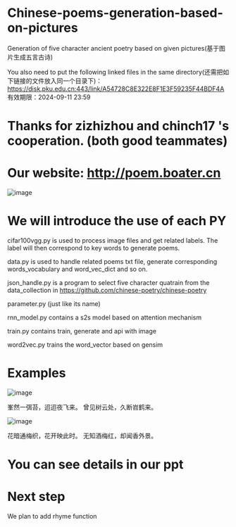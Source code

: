 # Chinese-poems-generation-based-on-pictures
Generation of five character ancient poetry based on given pictures(基于图片生成五言古诗)

You also need to put the following linked files in the same directory(还需把如下链接的文件放入同一个目录下)：
https://disk.pku.edu.cn:443/link/A54728C8E322E8F1E3F59235F44BDF4A
有效期限：2024-09-11 23:59

# Thanks for zizhizhou and chinch17 's cooperation. (both good teammates)

# Our website: http://poem.boater.cn
![image](https://github.com/Gold-Sea/Chinese-poems-generation-based-on-pictures/blob/master/readme_pictures/web.png)

# We will introduce the use of each PY
cifar100vgg.py is used to process image files and get related labels. The label will then correspond to key words to generate poems.

data.py is used to handle related poems txt file, generate corresponding words_vocabulary and word_vec_dict and so on.

json_handle.py is a program to select five character quatrain from the data_collection in https://github.com/chinese-poetry/chinese-poetry

parameter.py (just like its name)

rnn_model.py contains a s2s model based on attention mechanism

train.py contains train, generate and api with image

word2vec.py trains the word_vector based on gensim

# Examples
![image](https://github.com/Gold-Sea/Chinese-poems-generation-based-on-pictures/blob/master/readme_pictures/mountain.jpg)

峯然一弭苔，迢迢夜飞来。
曾见树云处，久断岧鹤来。


![image](https://github.com/Gold-Sea/Chinese-poems-generation-based-on-pictures/blob/master/readme_pictures/flower.jpg)

花暗通梅织，花开映此时。
无知酒梅红，却闻香外景。

# You can see details in our ppt

# Next step
We plan to add rhyme function
